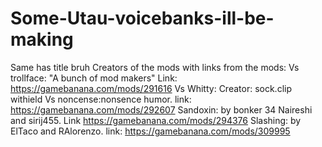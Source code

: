# Some-Utau-voicebanks-ill-be-making
Same has title bruh
Creators of the mods with links from the mods:
Vs trollface: "A bunch of mod makers"  Link: https://gamebanana.com/mods/291616
Vs Whitty: Creator: sock.clip withield
Vs noncense:nonsence humor. link: https://gamebanana.com/mods/292607
Sandoxin: by bonker 34 Naireshi and sirij455. Link https://gamebanana.com/mods/294376
Slashing: by ElTaco and RAlorenzo. link: https://gamebanana.com/mods/309995
